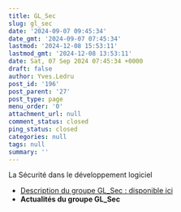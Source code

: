 ```yaml
---
title: GL_Sec
slug: gl_sec
date: '2024-09-07 09:45:34'
date_gmt: '2024-09-07 07:45:34'
lastmod: '2024-12-08 15:53:11'
lastmod_gmt: '2024-12-08 13:53:11'
date: Sat, 07 Sep 2024 07:45:34 +0000
draft: false
author: Yves.Ledru
post_id: '196'
post_parent: '27'
post_type: page
menu_order: '0'
attachment_url: null
comment_status: closed
ping_status: closed
categories: null
tags: null
summary: ''
---
```


La Sécurité dans le développement logiciel

  * [Description du groupe GL_Sec : disponible ici](https://gdr-gpl-2013-2024.imag.fr/Groupes/Securite/Description.html)
  * **Actualités du groupe GL_Sec**


